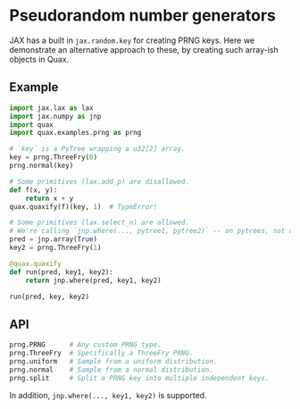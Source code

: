 # Pseudorandom number generators

JAX has a built in `jax.random.key` for creating PRNG keys. Here we demonstrate an alternative approach to these, by creating such array-ish objects in Quax.

## Example

```python
import jax.lax as lax
import jax.numpy as jnp
import quax
import quax.examples.prng as prng

# `key` is a PyTree wrapping a u32[2] array.
key = prng.ThreeFry(0)
prng.normal(key)

# Some primitives (lax.add_p) are disallowed.
def f(x, y):
    return x + y
quax.quaxify(f)(key, 1)  # TypeError!

# Some primitives (lax.select_n) are allowed.
# We're calling `jnp.where(..., pytree1, pytree2)` -- on pytrees, not arrays!
pred = jnp.array(True)
key2 = prng.ThreeFry(1)

@quax.quaxify
def run(pred, key1, key2):
    return jnp.where(pred, key1, key2)

run(pred, key, key2)
```

## API

```python
prng.PRNG      # Any custom PRNG type.
prng.ThreeFry  # Specifically a ThreeFry PRNG.
prng.uniform   # Sample from a uniform distribution.
prng.normal    # Sample from a normal distribution.
prng.split     # Split a PRNG key into multiple independent keys.
```

In addition, `jnp.where(..., key1, key2)` is supported.
